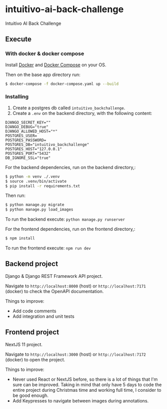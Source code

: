 # intuitivo-ai-back-challenge
Intuitivo AI Back Challenge

## Execute

### With docker & docker compose
Install [Docker](https://www.docker.com/) and [Docker Compose](https://docs.docker.com/compose/) on your OS.

Then on the base app directory run:
```bash
$ docker-compose -f docker-compose.yaml up --build
```

### Installing
1. Create a postgres db called `intuitivo_backchallenge`.
2. Create a `.env` on the backend directory, with the following content:
```
DJANGO_SECRET_KEY=""
DJANGO_DEBUG="true"
DJANGO_ALLOWED_HOST="*"
POSTGRES_USER=
POSTGRES_PASSWORD=
POSTGRES_DB="intuitivo_backchallenge"
POSTGRES_HOST="127.0.0.1"
POSTGRES_PORT="5432"
DB_IGNORE_SSL="true"
```

For the backend dependencies, run on the backend directory,: 
```bash
$ python -m venv ./.venv
$ source .venv/bin/activate
$ pip install -r requirements.txt
```

Then run:
```bash
$ python manage.py migrate
$ python manage.py load_images
```

To run the backend execute: `python manage.py runserver`

For the frontend dependencies, run on the frontend directory,: 
```bash
$ npm install
```

To run the frontend execute: `npm run dev`


## Backend project
Django & Django REST Framework API project.

Navigate to `http://localhost:8000` (host) or `http://localhost:7171` (docker) to check the OpenAPI documentation.

Things to improve:
- Add code comments
- Add integration and unit tests

## Frontend project

NextJS 11 project.

Navigate to `http://localhost:3000` (host) or `http://localhost:7172` (docker) to open the project.

Things to improve:
- Never used React or NextJS before, so there is a lot of things that I'm sure can be improved. Taking in mind that only have 5 days to code the entire project during Christmas time and working full time, I consider to be good enough.
- Add Keypresses to navigate between images during annotations.
